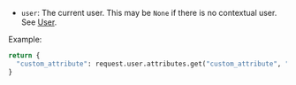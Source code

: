 -   `user`: The current user. This may be `None` if there is no contextual user. See [User](../users-sources/user/user_ref.md#object-properties).

Example:

```python
return {
  "custom_attribute": request.user.attributes.get("custom_attribute", "default"),
}
```
